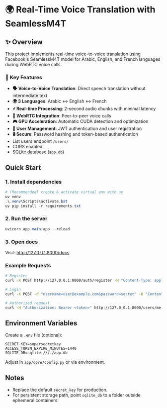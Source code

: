 # 🌍 Real-Time Voice Translation with SeamlessM4T

## ✨ Overview

This project implements real-time voice-to-voice translation using Facebook's SeamlessM4T model for Arabic, English, and French languages during WebRTC voice calls.

### 🎯 Key Features
- **🗣️ Voice-to-Voice Translation**: Direct speech translation without intermediate text
- **🌍 3 Languages**: Arabic ↔ English ↔ French
- **⚡ Real-time Processing**: 2-second audio chunks with minimal latency
- **📱 WebRTC Integration**: Peer-to-peer voice calls
- **🎮 GPU Acceleration**: Automatic CUDA detection and optimization
- **👤 User Management**: JWT authentication and user registration
- **🔒 Secure**: Password hashing and token-based authentication
- List users endpoint `/users/`
- CORS enabled
- SQLite database (`app.db`)

## Quick Start

### 1. Install dependencies
```powershell
# (Recommended) create & activate virtual env with uv
uv venv
.\.venv\Scripts\activate.bat
uv pip install -r requirements.txt
```

### 2. Run the server
```powershell
uvicorn app.main:app --reload
```

### 3. Open docs
Visit: http://127.0.0.1:8000/docs

### Example Requests
```bash
# Register
curl -X POST http://127.0.0.1:8000/auth/register -H "Content-Type: application/json" -d '{"email":"user@example.com","password":"secret","full_name":"User"}'

# Login
curl -X POST -d "username=user@example.com&password=secret" -H "Content-Type: application/x-www-form-urlencoded" http://127.0.0.1:8000/auth/login

# Authorized request
curl -H "Authorization: Bearer <token>" http://127.0.0.1:8000/users/me
```

## Environment Variables
Create a `.env` file (optional):
```
SECRET_KEY=supersecretkey
ACCESS_TOKEN_EXPIRE_MINUTES=1440
SQLITE_DB=sqlite:///./app.db
```

Adjust in `app/core/config.py` or via environment.

## Notes
- Replace the default `secret_key` for production.
- For persistent storage path, point `sqlite_db` to a folder outside ephemeral containers.
